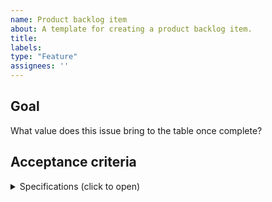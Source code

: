 ```yaml
---
name: Product backlog item
about: A template for creating a product backlog item.
title:
labels:
type: "Feature"
assignees: ''
---
```


## Goal
What value does this issue bring to the table once complete?

## Acceptance criteria
<details>
<summary> Specifications (click to open)</summary>
Write down the feature specifications here.

  If list is short, you can remove the dropdown.
</details>
